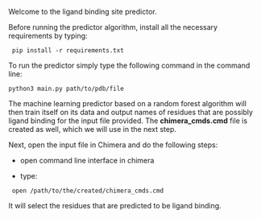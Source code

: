 Welcome to the ligand binding site predictor.

Before running the predictor algorithm, install all the necessary requirements by typing:

``` pip install -r requirements.txt```

To run the predictor simply type the following command in the command line:

```python3 main.py path/to/pdb/file```

The machine learning predictor based on a random forest algorithm will then train itself on its data and output names of residues that are possibly ligand binding for the input file provided. The **chimera_cmds.cmd** file is created as well, which we will use in the next step.

Next, open the input file in Chimera and do the following steps:

- open command line interface in chimera

- type:

``` open /path/to/the/created/chimera_cmds.cmd```

It will select the residues that are predicted to be ligand binding.


